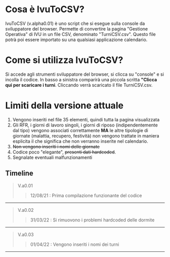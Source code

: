 # Cosa è IvuToCSV?

IvuToCSV (v.alpha0.01) è uno script che si esegue sulla console da sviluppatore del browser.
Permette di convertire la pagina "Gestione Operativa" di IVU in un file CSV, denominato "TurniCSV.csv".
Questo file potrà poi essere importato su una qualsiasi applicazione calendario.


# Come si utilizza IvuToCSV?
Si accede agli strumenti sviluppatore del browser, si clicca su "console" e si incolla il codice. In basso a sinistra comparirà una piccola scritta **"Clicca qui per scaricare i turni**. Cliccando verrà scaricato il file TurniCSV.csv.

# Limiti della versione attuale
1. Vengono inseriti nel file 35 elementi, quindi tutta la pagina visualizzata
2.	Gli RFR, i giorni di lavoro singoli, i giorni di riposo (indipendentemente dal tipo) vengono associati correttamente **MA** le altre tipologie di giornate (malattia, recupero, festività) non vengono trattate in maniera esplicita il che significa che non verranno inserite nel calendario.
3.	~~Non vengono inseriti i nomi delle giornate~~
4.	Codice poco "elegante", ~~presenti dati hardcoded~~.
6. Segnalate eventuali malfunzionamenti


## Timeline

  > V.a0.01
  >> 12/08/21 : Prima compilazione funzionante del codice
  ___
  > V.a0.02
  >> 31/03/22 : Si rimuovono i problemi hardcoded delle dormite
  ___
  > V.a0.03
  >> 01/04/22 : Vengono inseriti i nomi dei turni
  ___
